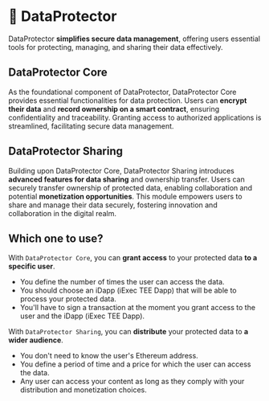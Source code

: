 # 🔐 DataProtector <span style="margin-left: 12px; position: absolute; top: -2px;"><Badge type="tip" text="2.0.0" /> <Badge type="warning" text="beta" /></span>

DataProtector **simplifies secure data management**, offering users essential
tools for protecting, managing, and sharing their data effectively.

## DataProtector Core

As the foundational component of DataProtector, DataProtector Core provides
essential functionalities for data protection. Users can **encrypt their data**
and **record ownership on a smart contract**, ensuring confidentiality and
traceability. Granting access to authorized applications is streamlined,
facilitating secure data management.

## DataProtector Sharing

Building upon DataProtector Core, DataProtector Sharing introduces **advanced
features for data sharing** and ownership transfer. Users can securely transfer
ownership of protected data, enabling collaboration and potential **monetization
opportunities**. This module empowers users to share and manage their data
securely, fostering innovation and collaboration in the digital realm.

## Which one to use?

With `DataProtector Core`, you can **grant access** to your protected data **to
a specific user**.

- You define the number of times the user can access the data.
- You should choose an iDapp (iExec TEE Dapp) that will be able to process your
  protected data.
- You'll have to sign a transaction at the moment you grant access to the user
  and the iDapp (iExec TEE Dapp).

With `DataProtector Sharing`, you can **distribute** your protected data to **a
wider audience**.

- You don't need to know the user's Ethereum address.
- You define a period of time and a price for which the user can access the
  data.
- Any user can access your content as long as they comply with your distribution
  and monetization choices.
